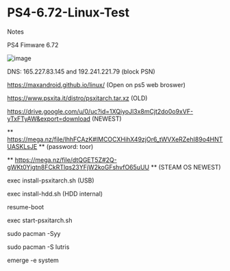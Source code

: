 # PS4-6.72-Linux-Test
Notes

PS4 Fimware 6.72

![image](https://user-images.githubusercontent.com/58414694/214541398-f4b6b5cc-b9cb-4311-875b-aa6304cd3579.png)

DNS: 165.227.83.145 and 192.241.221.79 (block PSN)

https://maxandroid.github.io/linux/ (Open on ps5 web broswer)

https://www.psxita.it/distro/psxitarch.tar.xz (OLD)

https://drive.google.com/u/0/uc?id=1XQiyoJl3x8mCjt2do0o9xVF-yTxFTyAW&export=download (NEWEST)

** https://mega.nz/file/lhhFCAzK#IMCOCXHihX49zjOr6_tWVXeRZehI89o4HNTUASKLsJE ** (password: toor)

** https://mega.nz/file/dtQGET5Z#2Q-gWKt0Yjgtn8FCkRTlqs23YFjW2koGFshvfO65uUU ** (STEAM OS NEWEST)

exec install-psxitarch.sh (USB)

exec install-hdd.sh (HDD internal)

resume-boot

exec start-psxitarch.sh

sudo pacman -Syy

sudo pacman -S lutris

emerge -e system

